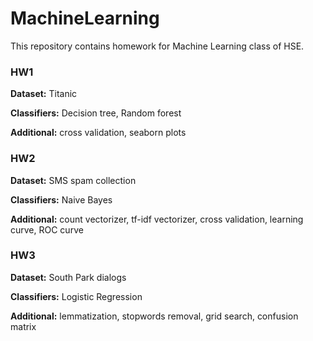 # MachineLearning

This repository contains homework for Machine Learning class of HSE.

### HW1

**Dataset:** Titanic

**Classifiers:** Decision tree, Random forest

**Additional:** cross validation, seaborn plots

### HW2

**Dataset:** SMS spam collection

**Classifiers:** Naive Bayes

**Additional:** count vectorizer, tf-idf vectorizer, cross validation, learning curve, ROC curve

### HW3

**Dataset:** South Park dialogs

**Classifiers:** Logistic Regression

**Additional:** lemmatization, stopwords removal, grid search, confusion matrix
